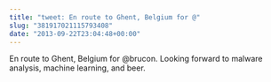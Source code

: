 ```yaml
---
title: "tweet: En route to Ghent, Belgium for @"
slug: "381917021115793408"
date: "2013-09-22T23:04:48+00:00"
---
```

En route to Ghent, Belgium for @brucon. Looking forward to malware analysis, machine learning, and beer.